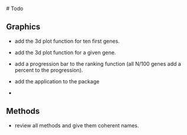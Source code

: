 # Todo

## Graphics

- add the 3d plot function for ten first genes.

- add the 3d plot function for a given gene. 

- add a progression bar to the ranking function (all N/100 genes add a percent to the progression).

- add the application to the package
- 
## Methods

- review all methods and give them coherent names.


